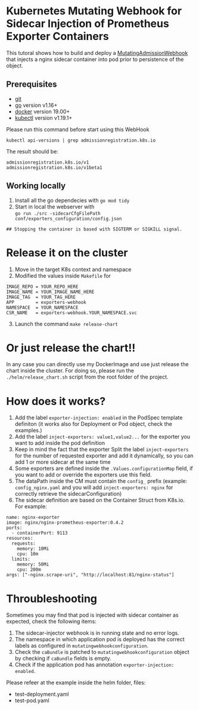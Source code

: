 # Kubernetes Mutating Webhook for Sidecar Injection of Prometheus Exporter Containers

This tutoral shows how to build and deploy a [MutatingAdmissionWebhook](https://kubernetes.io/docs/admin/admission-controllers/#mutatingadmissionwebhook-beta-in-19) that injects a nginx sidecar container into pod prior to persistence of the object.

## Prerequisites

- [git](https://git-scm.com/downloads)
- [go](https://golang.org/dl/) version v1.16+
- [docker](https://docs.docker.com/install/) version 19.00+
- [kubectl](https://kubernetes.io/docs/tasks/tools/install-kubectl/) version v1.19.1+

Please run this command before start using this WebHook
```
kubectl api-versions | grep admissionregistration.k8s.io
```
The result should be:
```
admissionregistration.k8s.io/v1
admissionregistration.k8s.io/v1beta1
```

## Working locally

1. Install all the go dependecies with `go mod tidy`
2. Start in local the webserver with <br/> 
   `go run ./src -sidecarCfgFilePath conf/exporters_configuration/config.json
   `
```
## Stopping the container is based with SIGTERM or SIGKILL signal.
```
# Release it on the cluster 

1. Move in the target K8s context and namespace
2. Modified the values inside `Makefile` for 
```
IMAGE_REPO = YOUR_REPO_HERE
IMAGE_NAME = YOUR_IMAGE_NAME_HERE
IMAGE_TAG  = YOUR_TAG_HERE
APP		   = exporters-webhook
NAMESPACE  = YOUR_NAMESPACE
CSR_NAME   = exporters-webhook.YOUR_NAMESPACE.svc
```
3. Launch the command `make release-chart`

# Or just release the chart!!

In any case you can directly use my DockerImage and use just release the chart inside the cluster.
For doing so, please run the `./helm/release_chart.sh` script from the root folder of the project.

# How does it works?

1. Add the label `exporter-injection: enabled` in the PodSpec template definiton (it works also for Deployment or Pod object, check the examples.)
2. Add the label `inject-exporters: value1,value2...` for the exporter you want to add inside the pod definition
3. Keep in mind the fact that the exporter Split the label `inject-exporters` for the number of requested exporter and add it dynamically, so you can add 1 or more sidecar at the same time
4. Some exporters are defined inside the `.Values.configurationMap` field, if you want to add or override the exporters use this field.
5. The dataPath inside the CM must contain the `config_` prefix (example: `config_nginx.yaml` and you will add `inject-exporters: nginx` for correctly retrieve the sidecarConfiguration)
6. The sidecar definition are based on the Container Struct from K8s.io. For example:
```
name: nginx-exporter
image: nginx/nginx-prometheus-exporter:0.4.2
ports:
  - containerPort: 9113
resources:
  requests:
    memory: 10Mi
    cpu: 10m
  limits:
    memory: 50Mi
    cpu: 200m
args: ["-nginx.scrape-uri", "http://localhost:81/nginx-status"]
```

# Throubleshooting 

Sometimes you may find that pod is injected with sidecar container as expected, check the following items:

1. The sidecar-injector webhook is in running state and no error logs.
2. The namespace in which application pod is deployed has the correct labels as configured in `mutatingwebhookconfiguration`.
3. Check the `caBundle` is patched to `mutatingwebhookconfiguration` object by checking if `caBundle` fields is empty.
4. Check if the application pod has annotation `exporter-injection: enabled`.

Please refeer at the example inside the helm folder, files:
- test-deployment.yaml
- test-pod.yaml
